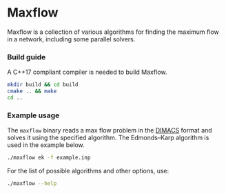 # Maxflow
Maxflow is a collection of various algorithms for finding 
the maximum flow in a network, including some parallel solvers. 


### Build guide
A C++17 compliant compiler is needed to build Maxflow. 
```bash
mkdir build && cd build
cmake .. && make
cd ..
```

### Example usage
The `maxflow` binary reads a max flow problem in the [DIMACS][Dimacs_descr] format
and solves it using the specified algorithm. The Edmonds–Karp algorithm is used in the example below.
```bash
./maxflow ek -f example.inp
``` 
For the list of possible algorithms and other options, use:
```bash
./maxflow --help
```

[Dimacs_descr]: http://lpsolve.sourceforge.net/5.5/DIMACS_maxf.htm